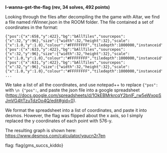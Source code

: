 **I-wanna-get-the-flag (rev, 34 solves, 492 points)**

Looking through the files after decompiling the the game with Altar, we find a file named rWinner.json in the ROOM folder. The file contained a set of coordinates in the format:

```
{"pos":{"x":658,"y":422},"bg":"bAllTiles","sourcepos":{"x":32,"y":96},"size":{"width":32,"height":32},"scale":{"x":1.0,"y":1.0},"colour":"#FFFFFFFF","tiledepth":1000000,"instanceid":10001585},{"pos":{"x":633,"y":422},"bg":"bAllTiles","sourcepos":{"x":32,"y":96},"size":{"width":32,"height":32},"scale":{"x":1.0,"y":1.0},"colour":"#FFFFFFFF","tiledepth":1000000,"instanceid":10001586},{"pos":{"x":631,"y":422},"bg":"bAllTiles","sourcepos":{"x":32,"y":96},"size":{"width":32,"height":32},"scale":{"x":1.0,"y":1.0},"colour":"#FFFFFFFF","tiledepth":1000000,"instanceid":10001587}, ...
```

We take a list of all the coordinates, and use notepad++ to replace ```{"pos":``` with ```\n {"pos":```, and paste the json file into a google spreadsheet (https://docs.google.com/spreadsheets/d/1OkEBMrkrcqY2bnlF_rw5eWxopSJmVG4ltTzuTdzOo4Q/edit#gid=0).

We format the spreadsheet into a list of coordinates, and paste it into desmos. However, the flag was flipped about the x axis, so I simply replaced the y coordinates of each point with 576-y.

The resulting graph is shown here: https://www.desmos.com/calculator/yqucn2r7en

flag: flag{gms_succs_kiddo}
